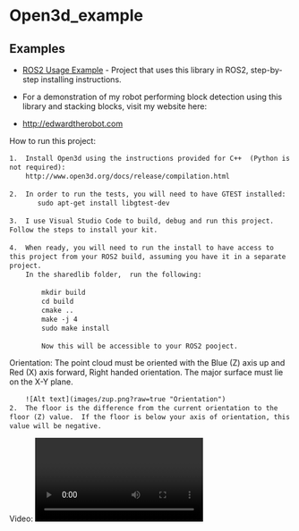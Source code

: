 # Open3d_example


## Examples
- [ROS2 Usage Example](https://github.com/valeri-robotics-repo/blockdetection_ros2#readme) - Project that uses this library in ROS2, step-by-step installing instructions.

-  For a demonstration of my robot performing block detection using this library and stacking blocks, visit my website here:
-    http://edwardtherobot.com


How to run this project:

    1.  Install Open3d using the instructions provided for C++  (Python is not required):
        http://www.open3d.org/docs/release/compilation.html

    2.  In order to run the tests, you will need to have GTEST installed:
           sudo apt-get install libgtest-dev
    
    3.  I use Visual Studio Code to build, debug and run this project.  Follow the steps to install your kit.
    
    4.  When ready, you will need to run the install to have access to this project from your ROS2 build, assuming you have it in a separate project.
        In the sharedlib folder,  run the following:

            mkdir build
            cd build
            cmake ..
            make -j 4
            sudo make install

            Now this will be accessible to your ROS2 pooject.

Orientation: The point cloud must be oriented with the Blue (Z) axis up and Red (X) axis forward, Right handed orientation.  The major surface must lie on the  X-Y plane.

        ![Alt text](images/zup.png?raw=true "Orientation")
    2.  The floor is the difference from the current orientation to the floor (Z) value.  If the floor is below your axis of orientation, this value will be negative.

Video:
    <video src="blockdetection.mov"></video>